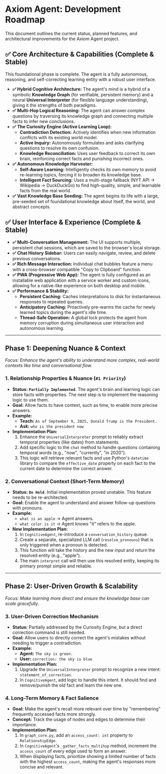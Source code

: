 # Axiom Agent: Development Roadmap

This document outlines the current status, planned features, and architectural improvements for the Axiom Agent project.

## ✅ Core Architecture & Capabilities (Complete & Stable)

This foundational phase is complete. The agent is a fully autonomous, reasoning, and self-correcting learning entity with a robust user interface.

- **✅ Hybrid Cognitive Architecture:** The agent's mind is a hybrid of a symbolic **Knowledge Graph** (for verifiable, persistent memory) and a neural **Universal Interpreter** (for flexible language understanding), giving it the strengths of both paradigms.
- **✅ Multi-Hop Logical Reasoning:** The agent can answer complex questions by traversing its knowledge graph and connecting multiple facts to infer new conclusions.
- **✅ The Curiosity Engine (Active Learning Loop):**
    - **Contradiction Detection:** Actively identifies when new information conflicts with its existing world model.
    - **Active Inquiry:** Autonomously formulates and asks clarifying questions to resolve its own confusion.
    - **Knowledge Reconciliation:** Uses user feedback to correct its own brain, reinforcing correct facts and punishing incorrect ones.
- **✅ Autonomous Knowledge Harvester:**
    - **Self-Aware Learning:** Intelligently checks its own memory to avoid re-learning topics, forcing it to broaden its knowledge base.
    - **Intelligent Fact Sourcing:** Uses a multi-stage fallback (NYT API -> Wikipedia -> DuckDuckGo) to find high-quality, simple, and learnable facts from the real world.
- **✅ Vast Knowledge Base Seeding:** The agent begins its life with a large, pre-seeded set of foundational knowledge about itself, the world, and abstract concepts.

## ✅ User Interface & Experience (Complete & Stable)

- **✅ Multi-Conversation Management:** The UI supports multiple, persistent chat sessions, which are saved to the browser's local storage.
- **✅ Chat History Sidebar:** Users can easily navigate, review, and delete previous conversations.
- **✅ Rich Message Interaction:** Individual chat bubbles feature a menu with a cross-browser compatible "Copy to Clipboard" function.
- **✅ PWA (Progressive Web App):** The agent is fully configured as an installable web application with a service worker and custom icons, allowing for a native-like experience on both desktop and mobile.
- **✅ Performance & Stability:**
    - **Persistent Caching:** Caches interpretations to disk for instantaneous responses to repeated queries.
    - **Anticipatory Caching:** Proactively pre-warms the cache for newly learned topics during the agent's idle time.
    - **Thread-Safe Operation:** A global lock protects the agent from memory corruption during simultaneous user interaction and autonomous learning.

---

## Phase 1: Deepening Nuance & Context

*Focus: Enhance the agent's ability to understand more complex, real-world contexts like time and conversational flow.*

### 1. Relationship Properties & Nuance (`#1 Priority`)
- **Status:** **`Partially Implemented`**. The agent's brain and learning logic can store facts with properties. The next step is to implement the reasoning logic to use them.
- **Goal:** Allow facts to have context, such as time, to enable more precise answers.
- **Example:**
  - **Teach:** `As of September 9, 2025, Donald Trump is the President.`
  - **Ask:** `who is the president now`
- **Implementation Plan:**
  1.  Enhance the `UniversalInterpreter` prompt to reliably extract temporal properties (like dates) from statements.
  2.  Add specific logic to the `chat` method to handle questions containing temporal words (e.g., "now", "currently", "in 2020").
  3.  This logic will retrieve relevant facts and use Python's `datetime` library to compare the `effective_date` property on each fact to the current date to determine the correct answer.

### 2. Conversational Context (Short-Term Memory)
- **Status:** **`On Hold`**. Initial implementation proved unstable. This feature needs to be re-architected.
- **Goal:** Enable the agent to understand and answer follow-up questions with pronouns.
- **Example:**
  - `what is an apple` -> Agent answers.
  - `what color is it` -> Agent knows "it" refers to the apple.
- **New Implementation Plan:**
  1.  In `CognitiveAgent`, re-introduce a `conversation_history` queue.
  2.  Create a separate, specialized LLM call (`resolve_pronouns`) that is only triggered when a pronoun is detected.
  3.  This function will take the history and the new input and return the resolved entity (e.g., "apple").
  4.  The main `interpret` call will then use this resolved entity, keeping its primary prompt simple and reliable.

---

## Phase 2: User-Driven Growth & Scalability

*Focus: Make learning more direct and ensure the knowledge base can scale gracefully.*

### 3. User-Driven Correction Mechanism
- **Status:** Partially addressed by the Curiosity Engine, but a direct correction command is still needed.
- **Goal:** Allow users to directly correct the agent's mistakes without needing to trigger a contradiction.
- **Example:**
  - **Agent:** `The sky is green.`
  - **User:** `correction: the sky is blue`
- **Implementation Plan:**
  1.  Upgrade the `UniversalInterpreter` prompt to recognize a new intent: `statement_of_correction`.
  2.  In `CognitiveAgent`, add logic to handle this intent. It should find and remove/punish the old fact and learn the new one.

### 4. Long-Term Memory & Fact Salience
- **Goal:** Make the agent's recall more relevant over time by "remembering" frequently accessed facts more strongly.
- **Concept:** Track the usage of nodes and edges to determine their importance.
- **Implementation Plan:**
  1.  In `graph_core.py`, add an `access_count: int` property to `RelationshipEdge`.
  2.  In `CognitiveAgent`'s `_gather_facts_multihop` method, increment the `access_count` of every edge used to form an answer.
  3.  When displaying facts, prioritize showing a limited number of facts with the highest `access_count`, making the agent's responses more concise and relevant.